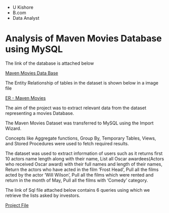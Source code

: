 
- U Kishore
- B.com
- Data Analyst

# Analysis of Maven Movies Database using MySQL

The link of the database is attached below

[Maven Movies Data Base](https://github.com/ukishore33/Analysing-of-Maven-Movies-Database/blob/main/Mavenmoviesdb.sql)

The Entity Relationship of tables in the dataset is shown below in a image file

[ER - Maven Movies](https://github.com/ukishore33/Analysing-of-Maven-Movies-Database/blob/main/SQL%20mavenmovies.png)

The aim of the project was to extract relevant data from the dataset representing a movies Database.

The Maven Movies Dataset was transferred to MySQL using the Import Wizard.

Concepts like Aggregate functions, Group By, Temporary Tables, Views, and Stored Procedures were used to fetch required results.

The dataset was used to extract information of users such as it returns first 10 actors name length along with their name, List all Oscar awardees(Actors who received Oscar award) with their full names and length of their names, Return the actors who have acted in the film ‘Frost Head’, Pull all the films acted by the actor ‘Will Wilson’, Pull all the films which were rented and return in the month of May, Pull all the films with ‘Comedy’ category.

The link of Sql file attached below contains 6 queries using which we retrieve the lists asked by investors.

[Project File](https://github.com/ukishore33/Analysing-of-Maven-Movies-Database/blob/main/Analysing%20Maven%20Movies%20Database.sql)
